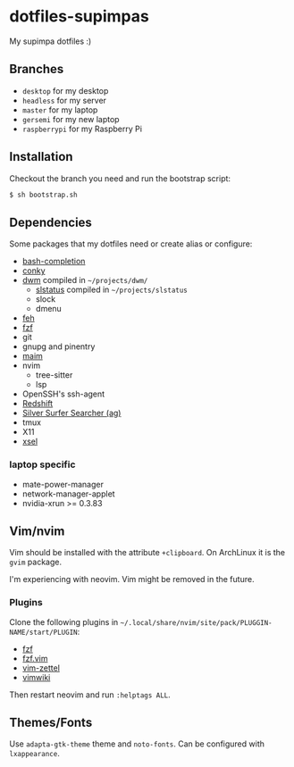 # dotfiles-supimpas

My supimpa dotfiles :)

## Branches

- `desktop` for my desktop
- `headless` for my server
- `master` for my laptop
- `gersemi` for my new laptop
- `raspberrypi` for my Raspberry Pi

## Installation

Checkout the branch you need and run the bootstrap script:

```bash
$ sh bootstrap.sh
```

## Dependencies

Some packages that my dotfiles need or create alias or configure:

- [bash-completion](https://github.com/scop/bash-completion)
- [conky](https://github.com/brndnmtthws/conky)
- [dwm](https://dwm.suckless.org/) compiled in `~/projects/dwm/`
	- [slstatus](https://tools.suckless.org/slstatus/) compiled in `~/projects/slstatus`
	- slock
	- dmenu
- [feh](https://feh.finalrewind.org)
- [fzf](https://github.com/junegunn/fzf/)
- git
- gnupg and pinentry
- [maim](https://github.com/naelstrof/maim)
- nvim
	- tree-sitter
	- lsp
- OpenSSH's ssh-agent
- [Redshift](http://jonls.dk/redshift/)
- [Silver Surfer Searcher (ag)](https://github.com/ggreer/the_silver_searcher)
- tmux
- X11
- [xsel](http://www.vergenet.net/~conrad/software/xsel/)

### laptop specific

- mate-power-manager
- network-manager-applet
- nvidia-xrun >= 0.3.83


## Vim/nvim

Vim should be installed with the attribute `+clipboard`. On ArchLinux it is the
`gvim` package.

I'm experiencing with neovim. Vim might be removed in the future.

### Plugins

Clone the following plugins in
`~/.local/share/nvim/site/pack/PLUGGIN-NAME/start/PLUGIN`:
- [fzf](https://github.com/junegunn/fzf)
- [fzf.vim](https://github.com/junegunn/fzf.vim)
- [vim-zettel](https://github.com/michal-h21/vim-zettel/)
- [vimwiki](https://github.com/vimwiki/vimwiki/)

Then restart neovim and run `:helptags ALL`.

## Themes/Fonts

Use `adapta-gtk-theme` theme and `noto-fonts`. Can be configured with
`lxappearance`.
